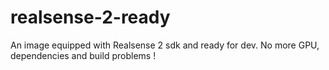 # realsense-2-ready
An image equipped with Realsense 2 sdk and ready for dev. No more GPU, dependencies and build problems !
